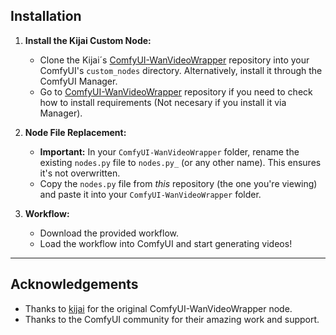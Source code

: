 ## Installation

1.  **Install the Kijai Custom Node:**
    *   Clone the Kijai´s [ComfyUI-WanVideoWrapper](https://github.com/kijai/ComfyUI-WanVideoWrapper) repository into your ComfyUI's `custom_nodes` directory.  Alternatively, install it through the ComfyUI Manager.
    *   Go to [ComfyUI-WanVideoWrapper](https://github.com/kijai/ComfyUI-WanVideoWrapper) repository if you need to check how to install requirements (Not necesary if you install it via Manager).

2.  **Node File Replacement:**
    *   **Important:**  In your `ComfyUI-WanVideoWrapper` folder, rename the existing `nodes.py` file to `nodes.py_` (or any other name).  This ensures it's not overwritten.
    *   Copy the `nodes.py` file from *this* repository (the one you're viewing) and paste it into your `ComfyUI-WanVideoWrapper` folder.

3.  **Workflow:**
    *   Download the provided workflow.
    *   Load the workflow into ComfyUI and start generating videos!

---

## Acknowledgements

*   Thanks to [kijai](https://github.com/kijai) for the original ComfyUI-WanVideoWrapper node.
*   Thanks to the ComfyUI community for their amazing work and support.


